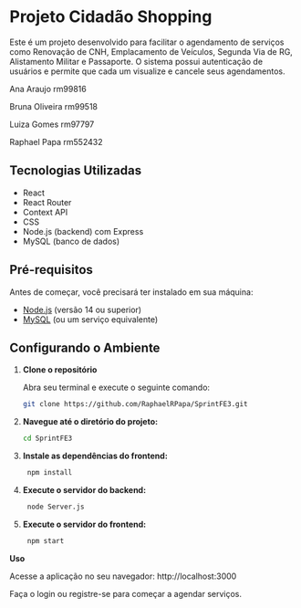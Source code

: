 # Projeto Cidadão Shopping

Este é um projeto desenvolvido para facilitar o agendamento de serviços como Renovação de CNH, Emplacamento de Veículos, Segunda Via de RG, Alistamento Militar e Passaporte. O sistema possui autenticação de usuários e permite que cada um visualize e cancele seus agendamentos.

Ana Araujo rm99816 

Bruna Oliveira rm99518 

Luiza Gomes rm97797 

Raphael Papa rm552432 

## Tecnologias Utilizadas

- React
- React Router
- Context API
- CSS
- Node.js (backend) com Express
- MySQL (banco de dados)

## Pré-requisitos

Antes de começar, você precisará ter instalado em sua máquina:

- [Node.js](https://nodejs.org/) (versão 14 ou superior)
- [MySQL](https://www.mysql.com/) (ou um serviço equivalente)

## Configurando o Ambiente

1. **Clone o repositório**

   Abra seu terminal e execute o seguinte comando:

   ```bash
   git clone https://github.com/RaphaelRPapa/SprintFE3.git

2. **Navegue até o diretório do projeto:**

    ```bash
    cd SprintFE3

3. **Instale as dependências do frontend:**

   ```bash
    npm install

4. **Execute o servidor do backend:**

   ```bash
    node Server.js

4. **Execute o servidor do frontend:**

   ```bash
    npm start

**Uso**

   Acesse a aplicação no seu navegador: http://localhost:3000
   
   Faça o login ou registre-se para começar a agendar serviços.



